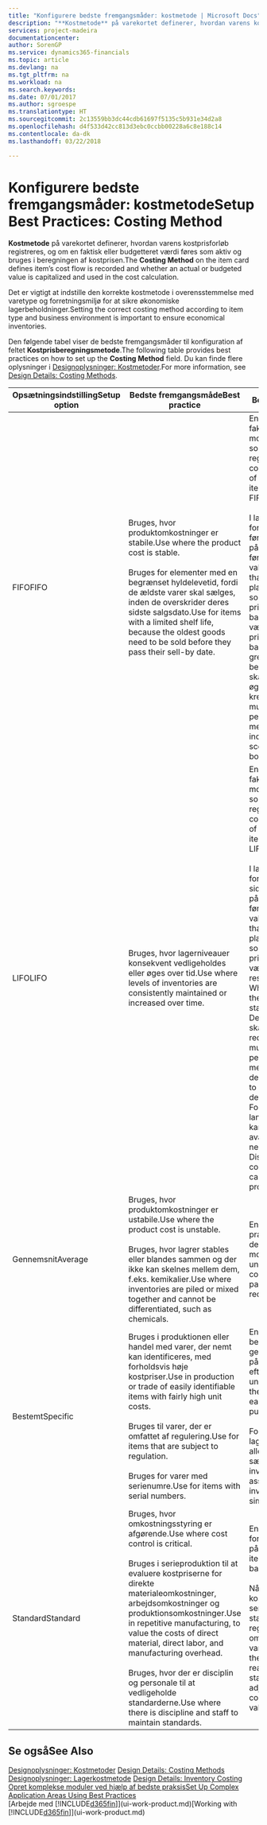 ```yaml
---
title: "Konfigurere bedste fremgangsmåder: kostmetode | Microsoft Docs"
description: "**Kostmetode** på varekortet definerer, hvordan varens kostprisforløb registreres, og om en faktisk eller budgetteret værdi føres som aktiv og bruges i beregningen af kostprisen."
services: project-madeira
documentationcenter: 
author: SorenGP
ms.service: dynamics365-financials
ms.topic: article
ms.devlang: na
ms.tgt_pltfrm: na
ms.workload: na
ms.search.keywords: 
ms.date: 07/01/2017
ms.author: sgroespe
ms.translationtype: HT
ms.sourcegitcommit: 2c13559bb3dc44cdb61697f5135c5b931e34d2a8
ms.openlocfilehash: d4f533d42cc813d3ebc0ccbb00228a6c8e188c14
ms.contentlocale: da-dk
ms.lasthandoff: 03/22/2018

---
```

# <a name="setup-best-practices-costing-method"></a><span data-ttu-id="f018a-103">Konfigurere bedste fremgangsmåder: kostmetode</span><span class="sxs-lookup"><span data-stu-id="f018a-103">Setup Best Practices: Costing Method</span></span>
<span data-ttu-id="f018a-104">**Kostmetode** på varekortet definerer, hvordan varens kostprisforløb registreres, og om en faktisk eller budgetteret værdi føres som aktiv og bruges i beregningen af kostprisen.</span><span class="sxs-lookup"><span data-stu-id="f018a-104">The **Costing Method** on the item card defines item’s cost flow is recorded and whether an actual or budgeted value is capitalized and used in the cost calculation.</span></span>  

 <span data-ttu-id="f018a-105">Det er vigtigt at indstille den korrekte kostmetode i overensstemmelse med varetype og forretningsmiljø for at sikre økonomiske lagerbeholdninger.</span><span class="sxs-lookup"><span data-stu-id="f018a-105">Setting the correct costing method according to item type and business environment is important to ensure economical inventories.</span></span>  

 <span data-ttu-id="f018a-106">Den følgende tabel viser de bedste fremgangsmåder til konfiguration af feltet **Kostprisberegningsmetode**.</span><span class="sxs-lookup"><span data-stu-id="f018a-106">The following table provides best practices on how to set up the **Costing Method** field.</span></span> <span data-ttu-id="f018a-107">Du kan finde flere oplysninger i [Designoplysninger: Kostmetoder](design-details-costing-methods.md).</span><span class="sxs-lookup"><span data-stu-id="f018a-107">For more information, see [Design Details: Costing Methods](design-details-costing-methods.md).</span></span>  

|<span data-ttu-id="f018a-108">Opsætningsindstilling</span><span class="sxs-lookup"><span data-stu-id="f018a-108">Setup option</span></span>|<span data-ttu-id="f018a-109">Bedste fremgangsmåde</span><span class="sxs-lookup"><span data-stu-id="f018a-109">Best practice</span></span>|<span data-ttu-id="f018a-110">Bemærkning</span><span class="sxs-lookup"><span data-stu-id="f018a-110">Comment</span></span>|  
|------------------|-------------------|-------------|  
|<span data-ttu-id="f018a-111">FIFO</span><span class="sxs-lookup"><span data-stu-id="f018a-111">FIFO</span></span>|<span data-ttu-id="f018a-112">Bruges, hvor produktomkostninger er stabile.</span><span class="sxs-lookup"><span data-stu-id="f018a-112">Use where the product cost is stable.</span></span><br /><br /> <span data-ttu-id="f018a-113">Bruges for elementer med en begrænset hyldelevetid, fordi de ældste varer skal sælges, inden de overskrider deres sidste salgsdato.</span><span class="sxs-lookup"><span data-stu-id="f018a-113">Use for items with a limited shelf life, because the oldest goods need to be sold before they pass their sell-by date.</span></span>|<span data-ttu-id="f018a-114">En vares kostpris er den faktiske værdi af alle modtagelser af varen, som vælges af FIFO-reglen.</span><span class="sxs-lookup"><span data-stu-id="f018a-114">An item’s unit cost is the actual value of any receipt of the item, selected by the FIFO rule.</span></span><br /><br /> <span data-ttu-id="f018a-115">I lagerværdien forudsættes det, at de første varer, der lægges på lager, bliver solgt først.</span><span class="sxs-lookup"><span data-stu-id="f018a-115">In inventory valuation, it is assumed that the first items placed in inventory are sold first.</span></span> <span data-ttu-id="f018a-116">**Bemærk!** Når priserne stiger, viser balancen højere værdi.</span><span class="sxs-lookup"><span data-stu-id="f018a-116">**Note:**  When prices are rising, the balance sheet shows greater value.</span></span> <span data-ttu-id="f018a-117">Dette betyder, at skatteforpligtelserne øges, men kreditvurderinger og muligheden for at låne penge forbedres.</span><span class="sxs-lookup"><span data-stu-id="f018a-117">This means that tax liabilities increase, but credit scores and the ability to borrow cash improve.</span></span>|  
|<span data-ttu-id="f018a-118">LIFO</span><span class="sxs-lookup"><span data-stu-id="f018a-118">LIFO</span></span>|<span data-ttu-id="f018a-119">Bruges, hvor lagerniveauer konsekvent vedligeholdes eller øges over tid.</span><span class="sxs-lookup"><span data-stu-id="f018a-119">Use where levels of inventories are consistently maintained or increased over time.</span></span>|<span data-ttu-id="f018a-120">En vares kostpris er den faktiske værdi af alle modtagelser af varen, som vælges af LIFO-reglen.</span><span class="sxs-lookup"><span data-stu-id="f018a-120">An item’s unit cost is the actual value of any receipt of the item, selected by the LIFO rule.</span></span><br /><br /> <span data-ttu-id="f018a-121">I lagerværdien forudsættes det, at de sidste varer, der lægges på lager, bliver solgt først.</span><span class="sxs-lookup"><span data-stu-id="f018a-121">In inventory valuation, it is assumed that the last items placed in inventory are sold first.</span></span> <span data-ttu-id="f018a-122">**Bemærk!** Når priserne stiger, falder værdien på resultatopgørelsen.</span><span class="sxs-lookup"><span data-stu-id="f018a-122">**Note:**  When prices are rising, the value on the income statement decreases.</span></span> <span data-ttu-id="f018a-123">Dette betyder, at skatteforpligtelserne reduceres, men muligheden for at låne penge forringes.</span><span class="sxs-lookup"><span data-stu-id="f018a-123">This means that tax liabilities decrease, but the ability to borrow cash deteriorates.</span></span> <span data-ttu-id="f018a-124">**Vigtigt:** Forbudt i mange lande/områder, da det kan bruges til at holde avancen nede.</span><span class="sxs-lookup"><span data-stu-id="f018a-124">**Important:**  Disallowed in many countries/regions, as it can be used to depress profit.</span></span>|  
|<span data-ttu-id="f018a-125">Gennemsnit</span><span class="sxs-lookup"><span data-stu-id="f018a-125">Average</span></span>|<span data-ttu-id="f018a-126">Bruges, hvor produktomkostninger er ustabile.</span><span class="sxs-lookup"><span data-stu-id="f018a-126">Use where the product cost is unstable.</span></span><br /><br /> <span data-ttu-id="f018a-127">Bruges, hvor lagrer stables eller blandes sammen og der ikke kan skelnes mellem dem, f.eks. kemikalier.</span><span class="sxs-lookup"><span data-stu-id="f018a-127">Use where inventories are piled or mixed together and cannot be differentiated, such as chemicals.</span></span>|<span data-ttu-id="f018a-128">En vares kostpris er den præcise kostpris, som den aktuelle enhed er modtaget til.</span><span class="sxs-lookup"><span data-stu-id="f018a-128">An item’s unit cost is the exact cost at which the particular unit was received.</span></span>|  
|<span data-ttu-id="f018a-129">Bestemt</span><span class="sxs-lookup"><span data-stu-id="f018a-129">Specific</span></span>|<span data-ttu-id="f018a-130">Bruges i produktionen eller handel med varer, der nemt kan identificeres, med forholdsvis høje kostpriser.</span><span class="sxs-lookup"><span data-stu-id="f018a-130">Use in production or trade of easily identifiable items with fairly high unit costs.</span></span><br /><br /> <span data-ttu-id="f018a-131">Bruges til varer, der er omfattet af regulering.</span><span class="sxs-lookup"><span data-stu-id="f018a-131">Use for items that are subject to regulation.</span></span><br /><br /> <span data-ttu-id="f018a-132">Bruges for varer med serienumre.</span><span class="sxs-lookup"><span data-stu-id="f018a-132">Use for items with serial numbers.</span></span>|<span data-ttu-id="f018a-133">En vares kostpris beregnes som den gennemsnitlige kostpris på hvert enkelt tidspunkt efter et køb.</span><span class="sxs-lookup"><span data-stu-id="f018a-133">An item’s unit cost is calculated as the average unit cost at each point in time after a purchase.</span></span><br /><br /> <span data-ttu-id="f018a-134">For værdiansættelse af lageret antages det, at alle lagerbeholdninger sælges samtidig.</span><span class="sxs-lookup"><span data-stu-id="f018a-134">For inventory valuation, it is assumes that all inventories are sold simultaneously.</span></span>|  
|<span data-ttu-id="f018a-135">Standard</span><span class="sxs-lookup"><span data-stu-id="f018a-135">Standard</span></span>|<span data-ttu-id="f018a-136">Bruges, hvor omkostningsstyring er afgørende.</span><span class="sxs-lookup"><span data-stu-id="f018a-136">Use where cost control is critical.</span></span><br /><br /> <span data-ttu-id="f018a-137">Bruges i serieproduktion til at evaluere kostpriserne for direkte materialeomkostninger, arbejdsomkostninger og produktionsomkostninger.</span><span class="sxs-lookup"><span data-stu-id="f018a-137">Use in repetitive manufacturing, to value the costs of direct material, direct labor, and manufacturing overhead.</span></span><br /><br /> <span data-ttu-id="f018a-138">Bruges, hvor der er disciplin og personale til at vedligeholde standarderne.</span><span class="sxs-lookup"><span data-stu-id="f018a-138">Use where there is discipline and staff to maintain standards.</span></span>|<span data-ttu-id="f018a-139">En vares kostpris forudindstilles baseret på forventninger.</span><span class="sxs-lookup"><span data-stu-id="f018a-139">An item’s unit cost is preset based on estimated.</span></span><br /><br /> <span data-ttu-id="f018a-140">Når det faktiske kostbeløb realiseres senere, skal standardkostprisen reguleres til de faktiske omkostninger gennem variansværdier.</span><span class="sxs-lookup"><span data-stu-id="f018a-140">When the actual cost is realized later, the standard cost must be adjusted to the actual cost through variance values.</span></span>|  

## <a name="see-also"></a><span data-ttu-id="f018a-141">Se også</span><span class="sxs-lookup"><span data-stu-id="f018a-141">See Also</span></span>  
 <span data-ttu-id="f018a-142">[Designoplysninger: Kostmetoder](design-details-costing-methods.md) </span><span class="sxs-lookup"><span data-stu-id="f018a-142">[Design Details: Costing Methods](design-details-costing-methods.md) </span></span>  
 <span data-ttu-id="f018a-143">[Designoplysninger: Lagerkostmetode](design-details-inventory-costing.md) </span><span class="sxs-lookup"><span data-stu-id="f018a-143">[Design Details: Inventory Costing](design-details-inventory-costing.md) </span></span>  
 [<span data-ttu-id="f018a-144">Opret komplekse moduler ved hjælp af bedste praksis</span><span class="sxs-lookup"><span data-stu-id="f018a-144">Set Up Complex Application Areas Using Best Practices</span></span>](set-up-complex-application-areas-using-best-practices.md)  
 <span data-ttu-id="f018a-145">[Arbejde med [!INCLUDE[d365fin](includes/d365fin_md.md)]](ui-work-product.md)</span><span class="sxs-lookup"><span data-stu-id="f018a-145">[Working with [!INCLUDE[d365fin](includes/d365fin_md.md)]](ui-work-product.md)</span></span>

